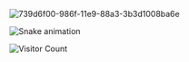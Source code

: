 ![739d6f00-986f-11e9-88a3-3b3d1008ba6e](https://user-images.githubusercontent.com/96235275/204788103-1fcccf42-fc5e-4014-a214-248915f0331f.gif)

![Snake animation](https://github.com/Turtlesaurus05/Turtlesaurus05/blob/output/github-contribution-grid-snake.svg)


![Visitor Count](https://profile-counter.glitch.me/{Turtlesaurus05}/count.svg)
